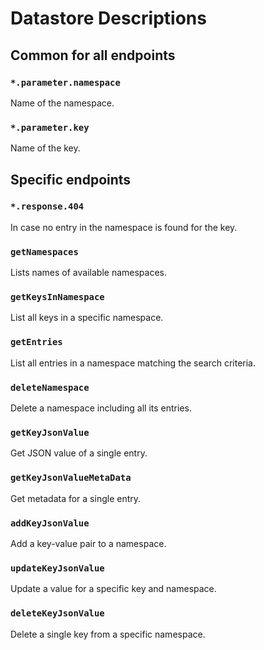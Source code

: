 # Datastore Descriptions

## Common for all endpoints

### `*.parameter.namespace`
Name of the namespace.

### `*.parameter.key`
Name of the key.

## Specific endpoints

### `*.response.404`
In case no entry in the namespace is found for the key.

### `getNamespaces`
Lists names of available namespaces.

### `getKeysInNamespace`
List all keys in a specific namespace.

### `getEntries`
List all entries in a namespace matching the search criteria.

### `deleteNamespace`
Delete a namespace including all its entries.

### `getKeyJsonValue`
Get JSON value of a single entry.

### `getKeyJsonValueMetaData`
Get metadata for a single entry.

### `addKeyJsonValue`
Add a key-value pair to a namespace.

### `updateKeyJsonValue`
Update a value for a specific key and namespace.

### `deleteKeyJsonValue`
Delete a single key from a specific namespace.

